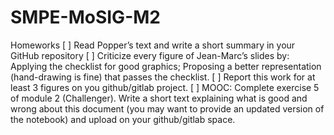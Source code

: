 # SMPE-MoSIG-M2

Homeworks
[ ] Read Popper’s text and write a short summary in your GitHub repository
[ ] Criticize every figure of Jean-Marc’s slides by:
Applying the checklist for good graphics;
Proposing a better representation (hand-drawing is fine) that passes the checklist.
[ ] Report this work for at least 3 figures on you github/gitlab project.
[ ] MOOC: Complete exercise 5 of module 2 (Challenger). Write a short text explaining what is good and wrong about this document (you may want to provide an updated version of the notebook) and upload on your github/gitlab space.
